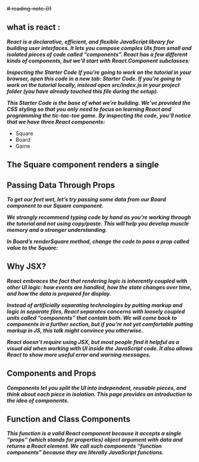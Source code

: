 ~~# reading-note-01~~

## what is react :
***React is a declarative, efficient, and flexible JavaScript library for building user interfaces. It lets you compose complex UIs from small and isolated pieces of code called “components”.
React has a few different kinds of components, but we’ll start with React.Component subclasses:***

***Inspecting the Starter Code***
***If you’re going to work on the tutorial in your browser, open this code in a new tab: Starter Code. If you’re going to work on the tutorial locally, instead open src/index.js in your project folder (you have already touched this file during the setup).***

***This Starter Code is the base of what we’re building. We’ve provided the CSS styling so that you only need to focus on learning React and programming the tic-tac-toe game.***
***By inspecting the code, you’ll notice that we have three React components:***

* Square
* Board
* Game


## The Square component renders a single

## Passing Data Through Props
***To get our feet wet, let’s try passing some data from our Board component to our Square component.***

***We strongly recommend typing code by hand as you’re working through the tutorial and not using copy/paste. This will help you develop muscle memory and a stronger understanding.***

***In Board’s renderSquare method, change the code to pass a prop called value to the Square:***
  
  ## Why JSX?
***React embraces the fact that rendering logic is inherently coupled with other UI logic: how events are handled, how the state changes over time, and how the data is prepared for display.***

***Instead of artificially separating technologies by putting markup and logic in separate files, React separates concerns with loosely coupled units called “components” that contain both. We will come back to components in a further section, but if you’re not yet comfortable putting markup in JS, this talk might convince you otherwise.***

***React doesn’t require using JSX, but most people find it helpful as a visual aid when working with UI inside the JavaScript code. It also allows React to show more useful error and warning messages.***

## Components and Props
***Components let you split the UI into independent, reusable pieces, and think about each piece in isolation. This page provides an introduction to the idea of components.***

## Function and Class Components
***This function is a valid React component because it accepts a single “props” (which stands for properties) object argument with data and returns a React element. We call such components “function components” because they are literally JavaScript functions.***
